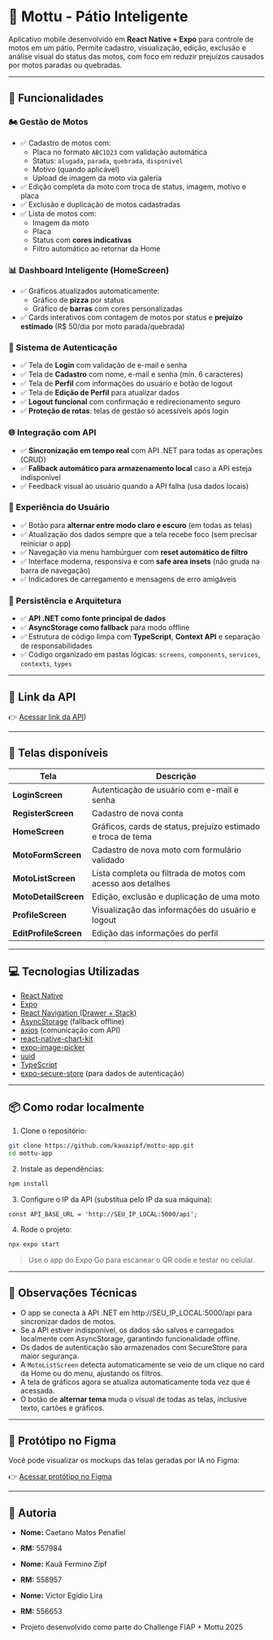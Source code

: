 # 🛵 Mottu - Pátio Inteligente

Aplicativo mobile desenvolvido em **React Native + Expo** para controle de motos em um pátio. Permite cadastro, visualização, edição, exclusão e análise visual do status das motos, com foco em reduzir prejuízos causados por motos paradas ou quebradas.

---

## 🚀 Funcionalidades

### 🏍️ Gestão de Motos
- ✅ Cadastro de motos com:
  - Placa no formato `ABC1D23` com validação automática
  - Status: `alugada`, `parada`, `quebrada`, `disponível`
  - Motivo (quando aplicável)
  - Upload de imagem da moto via galeria
- ✅ Edição completa da moto com troca de status, imagem, motivo e placa
- ✅ Exclusão e duplicação de motos cadastradas
- ✅ Lista de motos com:
  - Imagem da moto
  - Placa
  - Status com **cores indicativas**
  - Filtro automático ao retornar da Home

### 📊 Dashboard Inteligente (HomeScreen)
- ✅ Gráficos atualizados automaticamente:
  - Gráfico de **pizza** por status
  - Gráfico de **barras** com cores personalizadas
- ✅ Cards interativos com contagem de motos por status e **prejuízo estimado** (R$ 50/dia por moto parada/quebrada)

### 🔐 Sistema de Autenticação
- ✅ Tela de **Login** com validação de e-mail e senha
- ✅ Tela de **Cadastro** com nome, e-mail e senha (mín. 6 caracteres)
- ✅ Tela de **Perfil** com informações do usuário e botão de logout
- ✅ Tela de **Edição de Perfil** para atualizar dados
- ✅ **Logout funcional** com confirmação e redirecionamento seguro
- ✅ **Proteção de rotas**: telas de gestão só acessíveis após login

### 🌐 Integração com API
- ✅ **Sincronização em tempo real** com API .NET para todas as operações (CRUD)
- ✅ **Fallback automático para armazenamento local** caso a API esteja indisponível
- ✅ Feedback visual ao usuário quando a API falha (usa dados locais)

### 🎨 Experiência do Usuário
- ✅ Botão para **alternar entre modo claro e escuro** (em todas as telas)
- ✅ Atualização dos dados sempre que a tela recebe foco (sem precisar reiniciar o app)
- ✅ Navegação via menu hambúrguer com **reset automático de filtro**
- ✅ Interface moderna, responsiva e com **safe area insets** (não gruda na barra de navegação)
- ✅ Indicadores de carregamento e mensagens de erro amigáveis

### 💾 Persistência e Arquitetura
- ✅ **API .NET como fonte principal de dados**
- ✅ **AsyncStorage como fallback** para modo offline
- ✅ Estrutura de código limpa com **TypeScript**, **Context API** e separação de responsabilidades
- ✅ Código organizado em pastas lógicas: `screens`, `components`, `services`, `contexts`, `types`

---

## 🧩 Link da API
👉 [Acessar link da API]([[https://github.com/Caepena/Sprint3_MonitoringMottu_.NET))

---

## 🧩 Telas disponíveis

| Tela                   | Descrição |
|------------------------|-----------|
| **LoginScreen**        | Autenticação de usuário com e-mail e senha |
| **RegisterScreen**     | Cadastro de nova conta |
| **HomeScreen**         | Gráficos, cards de status, prejuízo estimado e troca de tema |
| **MotoFormScreen**     | Cadastro de nova moto com formulário validado |
| **MotoListScreen**     | Lista completa ou filtrada de motos com acesso aos detalhes |
| **MotoDetailScreen**   | Edição, exclusão e duplicação de uma moto |
| **ProfileScreen**      | Visualização das informações do usuário e logout |
| **EditProfileScreen**  | Edição das informações do perfil |

---

## 💻 Tecnologias Utilizadas

- [React Native](https://reactnative.dev/)
- [Expo](https://expo.dev/)
- [React Navigation (Drawer + Stack)](https://reactnavigation.org/)
- [AsyncStorage](https://docs.expo.dev/versions/latest/sdk/async-storage/) (fallback offline)
- [axios](https://axios-http.com/) (comunicação com API)
- [react-native-chart-kit](https://github.com/indiespirit/react-native-chart-kit)
- [expo-image-picker](https://docs.expo.dev/versions/latest/sdk/imagepicker/)
- [uuid](https://www.npmjs.com/package/react-native-uuid)
- [TypeScript](https://www.typescriptlang.org/)
- [expo-secure-store](https://docs.expo.dev/versions/latest/sdk/secure-store/) (para dados de autenticação)

---

## 📦 Como rodar localmente

1. Clone o repositório:

```bash
git clone https://github.com/kauazipf/mottu-app.git
cd mottu-app
```

2. Instale as dependências:

```bash
npm install
```

3. Configure o IP da API (substitua pelo IP da sua máquina):

```// src/services/apiService.ts
const API_BASE_URL = 'http://SEU_IP_LOCAL:5000/api';
```

4. Rode o projeto:

```bash
npx expo start
```

> Use o app do Expo Go para escanear o QR code e testar no celular.

---

## 🧠 Observações Técnicas

- O app se conecta à API .NET em http://SEU_IP_LOCAL:5000/api para sincronizar dados de motos.
- Se a API estiver indisponível, os dados são salvos e carregados localmente com AsyncStorage, garantindo funcionalidade offline.
- Os dados de autenticação são armazenados com SecureStore para maior segurança.
- A `MotoListScreen` detecta automaticamente se veio de um clique no card da Home ou do menu, ajustando os filtros.
- A tela de gráficos agora se atualiza automaticamente toda vez que é acessada.
- O botão de **alternar tema** muda o visual de todas as telas, inclusive texto, cartões e gráficos.

---

## 🎨 Protótipo no Figma

Você pode visualizar os mockups das telas geradas por IA no Figma:

👉 [Acessar protótipo no Figma]([[https://www.figma.com/file/SEU-LINK-AQUI/Mottu-P%C3%A1tio-Inteligente-Mockup](https://www.figma.com/design/jcaofnnroEDitnYHUZA0T1/Protótipo-da-MonitoringMottu?node-id=0-1&p=f&m=draw)](https://www.figma.com/design/jcaofnnroEDitnYHUZA0T1/Protótipo-da-MonitoringMottu?node-id=0-1&p=f&m=draw))

---

## 👥 Autoria

- **Nome:** Caetano Matos Penafiel 
- **RM:** 557984
  
- **Nome:** Kauã Fermino Zipf
- **RM:** 558957
  
- **Nome:** Victor Egídio Lira 
- **RM:** 556653
  
- Projeto desenvolvido como parte do Challenge FIAP + Mottu 2025

